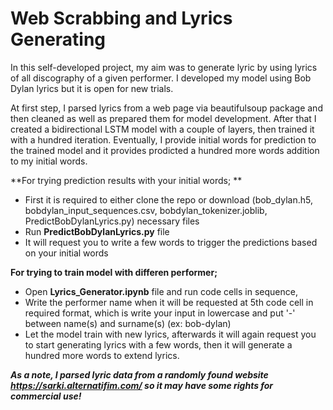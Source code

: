 # Web Scrabbing and Lyrics Generating

In this self-developed project, my aim was to generate lyric by using lyrics of all discography of a given performer. I developed my model using Bob Dylan lyrics but it is open for new trials. 

At first step, I parsed lyrics from a web page via beautifulsoup package and then cleaned as well as prepared them for model development. 
After that I created a bidirectional LSTM model with a couple of layers, then trained it with a hundred iteration. Eventually, I provide initial words for prediction to the trained model and it provides prodicted a hundred more words addition to my initial words. 

**For trying prediction results with your initial words; **
  - First it is required to either clone the repo or download (bob_dylan.h5, bobdylan_input_sequences.csv, bobdylan_tokenizer.joblib, PredictBobDylanLyrics.py) necessary files
  - Run **PredictBobDylanLyrics.py** file 
  - It will request you to write a few words to trigger the predictions based on your initial words

**For trying to train model with differen performer;**
  - Open **Lyrics_Generator.ipynb** file and run code cells in sequence,
  - Write the performer name when it will be requested at 5th code cell in required format, which is write your input in lowercase and put '-' between name(s) and surname(s) (ex: bob-dylan)
  - Let the model train with new lyrics, afterwards it will again request you to start generating lyrics with a few words, then it will generate a hundred more words to extend lyrics. 

***As a note, I parsed lyric data from a randomly found website https://sarki.alternatifim.com/ so it may have some rights for commercial use!***
